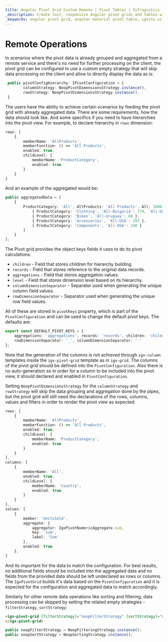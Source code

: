 ```yaml
---
title: Angular Pivot Grid Custom Remote | Pivot Tables | Infragistics
_description: Create fast, responsive Angular pivot grids and tables with Ignite UI for Angular. Perform complex data analysis via pivot data.
_keywords: angular pivot grid, angular material pivot table, ignite ui for angular, pivot grid customization, pivot grid remote, pivot remote
---
```



# Remote Operations

In scenarios where the pivot data is already grouped and aggregated from a remote service and there's no need for further processing on the client, the pivot grid can be configured to use a custom empty strategy that will skip data processing on the client and allow to directly display the data as is:

```typescript
 public pivotConfigHierarchy: IPivotConfiguration = {
        columnStrategy: NoopPivotDimensionsStrategy.instance(),
        rowStrategy: NoopPivotDimensionsStrategy.instance(),
 }
```

The users have the ability to achieve certain scenarios by feeding the pivot grid with already aggregated data.
There are some requirements, how the data should look like. And some specifics if you need to have hierarchies into the pivot view. For example, to declare hierarchy in `rows` dimension:
```typescript
rows: [
    {
        memberName: 'AllProducts',
        memberFunction: () => 'All Products',
        enabled: true,
        childLevel: {
            memberName: 'ProductCategory',
            enabled: true
        }
    }
]
```
And an example of the aggregated would be:
```typescript
public aggregatedData = [
    {
        ProductCategory: 'All', AllProducts: 'All Products', All: 1000, 'All-Bulgaria': 774, 'All-USA': 829, 'All-Uruguay': 524, AllProducts_records: [
            { ProductCategory: 'Clothing', 'All-Bulgaria': 774, 'All-USA': 296, 'All-Uruguay': 456 },
            { ProductCategory: 'Bikes', 'All-Uruguay': 68 },
            { ProductCategory: 'Accessories', 'All-USA': 293 },
            { ProductCategory: 'Components', 'All-USA': 240 }
        ]
    }
];
```

The Pivot grid provides the object keys fields it uses to do its pivot calculations.
- `children` - Field that stores children for hierarchy building.
- `records` - Field that stores reference to the original data records.
- `aggregations` - Field that stores aggregation values.
- `level` - Field that stores dimension level based on its hierarchy.
- `columnDimensionSeparator` - Separator used when generating the unique column field values.
- `rowDimensionSeparator` - Separator used when generating the unique row field values.

All of these are stored in `pivotKeys` property, which is part of the `PivotConfiguration` and can be used to change the default pivot keys.
The defaults are:

```typescript
export const DEFAULT_PIVOT_KEYS = {
    aggregations: 'aggregations', records: 'records', children: 'children', level: 'level',
    rowDimensionSeparator: '_', columnDimensionSeparator: '-'
};
```
Note that the generation of the columns is not achieved through `igx-column` templates inside the `igx-pivot-grid` template as in `igx-grid`. The columns of the pivot grid should be defined into the `PivotConfiguration`. Also there is no auto-generation so in order for a column to be included into the pivot view, it should declared and enabled in `PivotConfiguration`.

Setting `NoopPivotDimensionsStrategy` for the `columnStrategy` and `rowStrategy` will skip the data grouping and aggregation done by the pipes, but the pivot grid will still need the declarations of the rows, columns, values and filters in order to render the pivot view as expected:
```typescript
rows: [
    {
        memberName: 'AllProducts',
        memberFunction: () => 'All Products',
        enabled: true,
        childLevel: {
            memberName: 'ProductCategory',
            enabled: true
        }
    }
],
columns: [
    {
        memberName: 'All',
        enabled: true,
        childLevel: {
            memberName: 'Country',
            enabled: true
        }
    }
],
values: [
    {
        member: 'UnitsSold',
        aggregate: {
            aggregator: IgxPivotNumericAggregate.sum,
            key: 'sum',
            label: 'Sum'
        },
        enabled: true
    },
]
```
And its important for the data to match the configuration. For best results, no additional fields should be included into the aggregated data and no fields from the provided data should be left undeclared as rows or columns. The `IgxPivotGrid` builds it's data based on the `PivotConfiguration` and it is expected for the configuration and aggregated data to match accordingly.

Similarly for other remote data operations like sorting and filtering, data processing can be skipped by setting the related empty strategies - `filterStrategy`, `sortStrategy`:

```html
<igx-pivot-grid [filterStrategy]="noopFilterStrategy" [sortStrategy]="noopSortStrategy" ...>
</igx-pivot-grid>
```

```typescript
public noopFilterStrategy = NoopFilteringStrategy.instance();
public noopSortStrategy = NoopSortingStrategy.instance();
```

